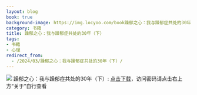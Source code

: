 ```yaml
---
layout: blog
book: true
background-image: https://img.locyoo.com/book躁郁之心：我与躁郁症共处的30年（下）.jpg
category: 书籍
title: 躁郁之心：我与躁郁症共处的30年（下）
tags:
- 书籍
- 心理
redirect_from:
  - /2024/03/躁郁之心：我与躁郁症共处的30年（下）/
---
```

![](https://img.locyoo.com/book躁郁之心：我与躁郁症共处的30年（下）.jpg)
躁郁之心：我与躁郁症共处的30年（下）: <a name = "ref1" href="https://url18.ctfile.com/f/50983618-1314905855-c0090b?p=3619">点击下载</a>，访问密码请点击右上方“关于”自行查看